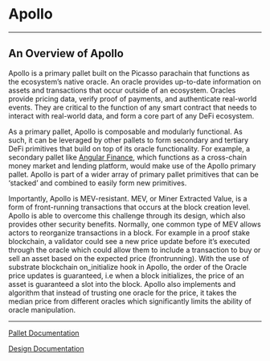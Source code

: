 # Apollo

---

## An Overview of Apollo

Apollo is a primary pallet built on the Picasso parachain that functions as the ecosystem’s native oracle. 
An oracle provides up-to-date information on assets and transactions that occur outside of an ecosystem. 
Oracles provide pricing data, verify proof of payments, and authenticate real-world events. 
They are critical to the function of any smart contract that needs to interact with real-world data, 
and form a core part of any DeFi ecosystem.

As a primary pallet, Apollo is composable and modularly functional. As such, 
it can be leveraged by other pallets to form secondary and tertiary DeFi primitives that build on top of its oracle functionality. 
For example, a secondary pallet like [Angular Finance](angular.finance), 
which functions as a cross-chain money market and lending platform, would make use of the Apollo primary pallet. 
Apollo is part of a wider array of primary pallet primitives that can be ‘stacked’ and combined to easily form new primitives.

Importantly, Apollo is MEV-resistant. MEV, or Miner Extracted Value, 
is a form of front-running transactions that occurs at the block creation level. 
Apollo is able to overcome this challenge through its design, which also provides other security benefits. Normally, 
one common type of MEV allows actors to reorganize transactions in a block. For example in a proof stake blockchain, 
a validator could see a new price update before it’s executed through the oracle 
which could allow them to include a transaction to buy or sell an asset based on the expected price (frontrunning). 
With the use of substrate blockchain on_initialize hook in Apollo, the order of the Oracle price updates is guaranteed, 
i.e when a block initializes, the price of an asset is guaranteed a slot into the block. 
Apollo also implements and algorithm that instead of trusting one oracle for the price, 
it takes the median price from different oracles which significantly limits the ability of oracle manipulation.

---

[Pallet Documentation](../pallets/oracle.md)

[Design Documentation](https://github.com/ComposableFi/composable/blob/main/frame/oracle/design/design.md)
